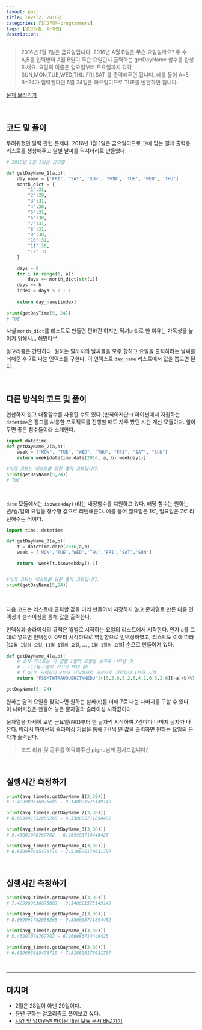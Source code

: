 ```yaml
---
layout: post
title: level2. 2016년
categories: [알고리즘-programmers]
tags: [알고리즘, 파이썬]
description: 
---
```


> 2016년 1월 1일은 금요일입니다. 2016년 A월 B일은 무슨 요일일까요? 두 수 A,B를 입력받아 A월 B일이 무슨 요일인지 출력하는 getDayName 함수를 완성하세요. 요일의 이름은 일요일부터 토요일까지 각각
> SUN,MON,TUE,WED,THU,FRI,SAT
를 출력해주면 됩니다. 예를 들어 A=5, B=24가 입력된다면 5월 24일은 화요일이므로 TUE를 반환하면 됩니다.


<a href="https://programmers.co.kr/learn/challenge_codes/177" target="_blank">문제 보러가기</a>

<br>

## 코드 및 풀이

두려워했던 달력 관련 문제다. 2016년 1월 1일은 금요일이므로 그에 맞는 결과 출력용 리스트를 생성해주고 달별 날짜를 딕셔너리로 만들었다. 

```python
# 2016년 1월 1일은 금요일

def getDayName_1(a,b):
    day_name = ['FRI', 'SAT', 'SUN', 'MON', 'TUE', 'WED', 'THU']
    month_dict = {
        "1":31, 
        "2":29, 
        "3":31, 
        "4":30, 
        "5":31, 
        "6":30, 
        "7":31, 
        "8":31, 
        "9":30, 
        "10":31, 
        "11":30, 
        "12":31
    }
    
    days = 0
    for i in range(1, a):
        days += month_dict[str(i)]
    days += b
    index = days % 7 - 1
    
    return day_name[index]
    
print(getDayTime(5, 24))
# TUE
```

사실 `month_dict`를 리스트로 만들면 편하긴 하지만 딕셔너리로 한 이유는 가독성을 높이기 위해서... 해봤다^^

알고리즘은 간단하다. 원하는 달까지의 날짜들을 모두 합하고 요일을 출력하려는 날짜를 더해준 후 7로 나눈 인덱스를 구한다. 이 인덱스로 `day_name` 리스트에서 값을 뽑으면 된다. 

<br>

## 다른 방식의 코드 및 풀이 

연산하지 않고 내장함수를 사용할 수도 있다.(~~반칙이지만..~~) 파이썬에서 지원하는 `datetime`은 장고를 사용한 프로젝트를 진행할 때도 자주 봤던 시간 계산 모듈이다. 알아두면 좋은 함수들이라 소개한다. 

```python
import datetime
def getDayName_2(a,b):
    week = ["MON", "TUE", "WED", "THU", "FRI", "SAT", "SUN"]
    return week[datetime.date(2016, a, b).weekday()]

#아래 코드는 테스트를 위한 출력 코드입니다.
print(getDayName(5,24))
# TUE
```

<br>

`date` 모듈에서는 `isoweekday()`라는 내장함수를 지원하고 있다. 해당 함수는 원하는 년/월/일의 요일을 정수형 값으로 리턴해준다. 예를 들어 월요일은 1로, 일요일은 7로 리턴해주는 식이다. 

```python
import time, datetime

def getDayName_3(a,b):
    t = datetime.date(2016,a,b)
    week = ['MON','TUE','WED','THU','FRI','SAT','SUN']

    return  week[t.isoweekday()-1]


#아래 코드는 테스트를 위한 출력 코드입니다.
print(getDayName(5,24))
```

<br>

다음 코드는 리스트에 출력할 값을 미리 만들어서 저장하지 않고 문자열로 만든 다음 인덱싱과 슬라이싱을 통해 값을 출력한다. 

인덱싱과 슬라이싱의 규칙은 월별로 시작하는 요일의 리스트에서 시작한다. 인자 a를 그대로 넣으면 인덱싱이 0부터 시작하므로 역방향으로 인덱싱하였고, 리스트도 이에 따라 [`12월 1일의 요일`, `11월 1일의 요일`, ... , `1월 1일의 요일`] 순으로 만들어져 있다. 

```python
def getDayName_4(a,b):
    # 숫자 리스트는 각 월별 1일의 요일을 숫자로 나타낸 것
    # - (12월~1월로 거꾸로 봐야 함)
    # [-a]는 인덱싱이 0부터 시작하므로 역순으로 처리하여 1부터 시작
    return "FSSMTWTRAUOUEHITNNEDU"[([5,3,0,5,2,6,4,1,6,3,2,6][-a]+b)%7::7]

getDayName(5, 24)
```

원하는 달의 요일을 찾았다면 원하는 날짜(`b`)를 더해 7로 나눈 나머지를 구할 수 있다. 이 나머지값은 만들어 놓은 문자열의 슬라이싱 시작값이다. 

문자열을 자세히 보면 금요일(`FRI`)부터 한 글자씩 시작하여 7칸마다 나머지 글자가 나온다. 따라서 파이썬의 슬라이싱 기법을 통해 7칸씩 뛴 값을 출력하면 원하는 요일의 문자가 출력된다. 

> 코드 리뷰 및 공유를 허락해주신 pignu님께 감사드립니다:)

<br>

## 실행시간 측정하기

```python
print(avg_time(e.getDayName_1(3,30)))
# 7.429989636875689 ~ 9.140021575149149

print(avg_time(e.getDayName_2(3,30)))
# 8.089991752058268 ~ 9.350005711894482

print(avg_time(e.getDayName_3(3,30)))
# 5.43001078767702 ~ 6.269983714446425

print(avg_time(e.getDayName_4(3,30)))
# 6.619993655476719 ~ 7.510025170631707
```

<br>

## 실행시간 측정하기

```python
print(avg_time(e.getDayName_1(3,30)))
# 7.429989636875689 ~ 9.140021575149149

print(avg_time(e.getDayName_2(3,30)))
# 8.089991752058268 ~ 9.350005711894482

print(avg_time(e.getDayName_3(3,30)))
# 5.43001078767702 ~ 6.269983714446425

print(avg_time(e.getDayName_4(3,30)))
# 6.619993655476719 ~ 7.510025170631707
```

<br>

--- 

## 마치며

- 2월은 28일이 아닌 29일이다. 
- 윤년 구하는 알고리즘도 풀어보고 싶다.
- <a href="https://docs.python.org/3/library/datetime.html" target="_blank">시간 및 날짜관련 파이썬 내장 모듈 문서 바로가기</a>

<br>
